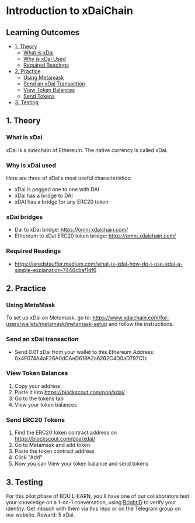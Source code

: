# Introduction to xDaiChain

## Learning Outcomes
- [1. Theory](#1.-Theory)
  - [What is xDai](#What-is-xDai)
  - [Why is xDai Used](#Why-is-xDai-used)
  - [Required Readings](#Required-Readings)
- [2. Practice](#2.-Practice)
  - [Using Metamask](#Using-Metamask)
  - [Send an xDai Transaction](#send-an-xdai-transaction)
  - [View Token Balances](#view-token-balances)
  - [Send Tokens](#send-tokens)
- [3. Testing](#3.-Testing)

## 1. Theory
### What is xDai
xDai is a sidechain of Ethereum. The native currency is called xDai.

### Why is xDai used
Here are three of xDai's most useful characteristics:
- xDai is pegged one to one with DAI
- xDai has a bridge to DAI
- xDAI has a bridge for any ERC20 token

### xDai bridges
- Dai to xDai bridge: https://omni.xdaichain.com/
- Ethereum to xDai ERC20 token bridge: https://omni.xdaichain.com/


### Required Readings
- https://jaredstauffer.medium.com/what-is-xdai-how-do-i-use-xdai-a-simple-explanation-7440cbaf1df6

## 2. Practice
### Using MetaMask
To set up xDai on Metamask, go to: https://www.xdaichain.com/for-users/wallets/metamask/metamask-setup and follow the instructions.

### Send an xDai transaction
- Send 0.01 xDai from your wallet to this Ethereum Address: 0x4F074A4aF26A0dCAeD618A2a6262C4D0aD797C1c

### View Token Balances
1. Copy your address
2. Paste it into https://blockscout.com/poa/xdai/
3. Go to the tokens tab
4. View your token balances

### Send ERC20 Tokens
1. Find the ERC20 token contract address on https://blockscout.com/poa/xdai/
2. Go to Metamask and add token
3. Paste the token contract address
4. Click "Add"
5. Now you can View your token balance and send tokens

## 3. Testing
For this pilot phase of BDU L-EARN, you'll have one of our collaborators test your knowledge on a 1-on-1 conversation, using [BrightID](https://www.brightid.org/) to verify your identity. Get intouch with them via this repo or on the Telegram group on our website. Reward: 5 xDai.
